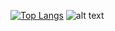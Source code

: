 [![Top Langs](https://github-readme-stats.vercel.app/api/top-langs/?username=AlexeyKazinich&theme=dark&count_private=true)](https://github.com/anuraghazra/github-readme-stats)
![alt text](https://wakatime.com/badge/user/d27f53a9-139f-4056-b137-4092f6084717/project/af16cafe-1dd6-465d-bec4-ecc9dd27f136.svg)
